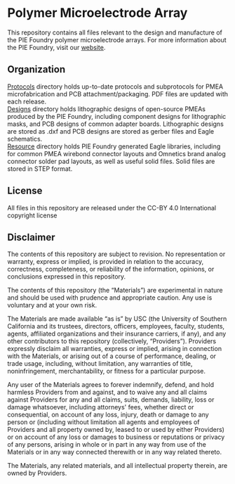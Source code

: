 # Polymer Microelectrode Array
This repository contains all files relevant to the design and manufacture of the PIE Foundry polymer microelectrode arrays. For more information about the PIE Foundry, visit our [website](https://piefoundry.usc.edu/). 

## Organization
[Protocols](/Protocols) directory holds up-to-date protocols and subprotocols for PMEA microfabrication and PCB attachment/packaging. PDF files are updated with each release. <br>
[Designs](/Designs) directory holds lithographic designs of open-source PMEAs produced by the PIE Foundry, including component designs for lithographic masks, and PCB designs of common adapter boards. Lithographic designs are stored as .dxf and PCB designs are stored as gerber files and Eagle schematics. <Br>
[Resource](/Resources/) directory holds PIE Foundry generated Eagle libraries, including for common PMEA wirebond connector layouts and Omnetics brand analog connector solder pad layouts, as well as useful solid files. Solid files are stored in STEP format. 

## License
All files in this repository are released under the CC-BY 4.0 International copyright license

## Disclaimer
The contents of this repository are subject to revision. No representation or warranty, express or implied, is provided in relation to the accuracy, correctness, completeness, or reliability of the information, opinions, or conclusions expressed in this repository.

The contents of this repository (the “Materials”) are experimental in nature and should be used with prudence and appropriate caution. Any use is voluntary and at your own risk.

The Materials are made available “as is” by USC (the University of Southern California and its trustees, directors, officers, employees, faculty, students, agents, affiliated organizations and their insurance carriers, if any), and any other contributors to this repository (collectively, “Providers”). Providers expressly disclaim all warranties, express or implied, arising in connection with the Materials, or arising out of a course of performance, dealing, or trade usage, including, without limitation, any warranties of title, noninfringement, merchantability, or fitness for a particular purpose.

Any user of the Materials agrees to forever indemnify, defend, and hold harmless Providers from and against, and to waive any and all claims against Providers for any and all claims, suits, demands, liability, loss or damage whatsoever, including attorneys' fees, whether direct or consequential, on account of any loss, injury, death or damage to any person or (including without limitation all agents and employees of Providers and all property owned by, leased to or used by either Providers) or on account of any loss or damages to business or reputations or privacy of any persons, arising in whole or in part in any way from use of the Materials or in any way connected therewith or in any way related thereto.

The Materials, any related materials, and all intellectual property therein, are owned by Providers.
